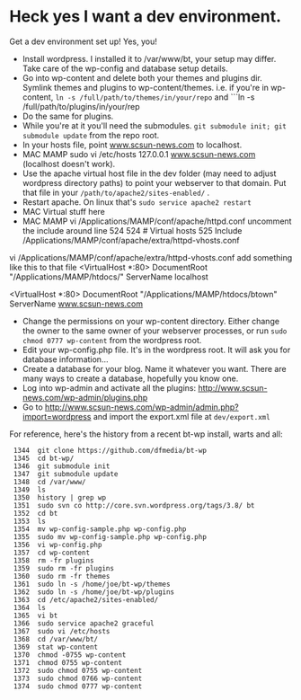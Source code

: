 # Heck yes I want a dev environment.
Get a dev environment set up! Yes, you! 

* Install wordpress. I installed it to /var/www/bt, your setup may differ. Take care of the wp-config and database setup details.
* Go into wp-content and delete both your themes and plugins dir.
Symlink themes and plugins to wp-content/themes. i.e. if you're in wp-content, ``ln -s /full/path/to/themes/in/your/repo`` and ```ln -s /full/path/to/plugins/in/your/rep
* Do the same for plugins.
* While you're at it you'll need the submodules. ``git submodule init; git submodule update`` from the repo root.
* In your hosts file, point www.scsun-news.com to localhost.
* MAC MAMP  sudo vi /etc/hosts     127.0.0.1       www.scsun-news.com  (localhost doesn't work).
* Use the apache virtual host file in the dev folder (may need to adjust wordpress directory paths) to point your webserver to that domain. Put that file in your ``/path/to/apache2/sites-enabled/`` .
* Restart apache. On linux that's ``sudo service apache2 restart``
* MAC Virtual stuff here
* MAC MAMP vi /Applications/MAMP/conf/apache/httpd.conf  uncomment the include around line 524
524 # Virtual hosts
525 Include /Applications/MAMP/conf/apache/extra/httpd-vhosts.conf

vi /Applications/MAMP/conf/apache/extra/httpd-vhosts.conf  add something like this to that file
<VirtualHost *:80>
    DocumentRoot "/Applications/MAMP/htdocs/"
    ServerName localhost
</VirtualHost>

<VirtualHost *:80>
    DocumentRoot "/Applications/MAMP/htdocs/btown"
    ServerName www.scsun-news.com
</VirtualHost>
* Change the permissions on your wp-content directory. Either change the owner to the same owner of your webserver processes, or run ``sudo chmod 0777 wp-content`` from the wordpress root.
* Edit your wp-config.php file. It's in the wordpress root. It will ask you for database information...
* Create a database for your blog. Name it whatever you want. There are many ways to create a database, hopefully you know one.
* Log into wp-admin and activate all the plugins: http://www.scsun-news.com/wp-admin/plugins.php
* Go to http://www.scsun-news.com/wp-admin/admin.php?import=wordpress and import the export.xml file at ``dev/export.xml``

For reference, here's the history from a recent bt-wp install, warts and all:

```
 1344  git clone https://github.com/dfmedia/bt-wp
 1345  cd bt-wp/
 1346  git submodule init
 1347  git submodule update
 1348  cd /var/www/
 1349  ls
 1350  history | grep wp
 1351  sudo svn co http://core.svn.wordpress.org/tags/3.8/ bt
 1352  cd bt
 1353  ls
 1354  mv wp-config-sample.php wp-config.php
 1355  sudo mv wp-config-sample.php wp-config.php
 1356  vi wp-config.php 
 1357  cd wp-content
 1358  rm -fr plugins
 1359  sudo rm -fr plugins
 1360  sudo rm -fr themes
 1361  sudo ln -s /home/joe/bt-wp/themes 
 1362  sudo ln -s /home/joe/bt-wp/plugins
 1363  cd /etc/apache2/sites-enabled/
 1364  ls
 1365  vi bt
 1366  sudo service apache2 graceful
 1367  sudo vi /etc/hosts
 1368  cd /var/www/bt/
 1369  stat wp-content
 1370  chmod -0755 wp-content
 1371  chmod 0755 wp-content
 1372  sudo chmod 0755 wp-content
 1373  sudo chmod 0766 wp-content
 1374  sudo chmod 0777 wp-content
```
